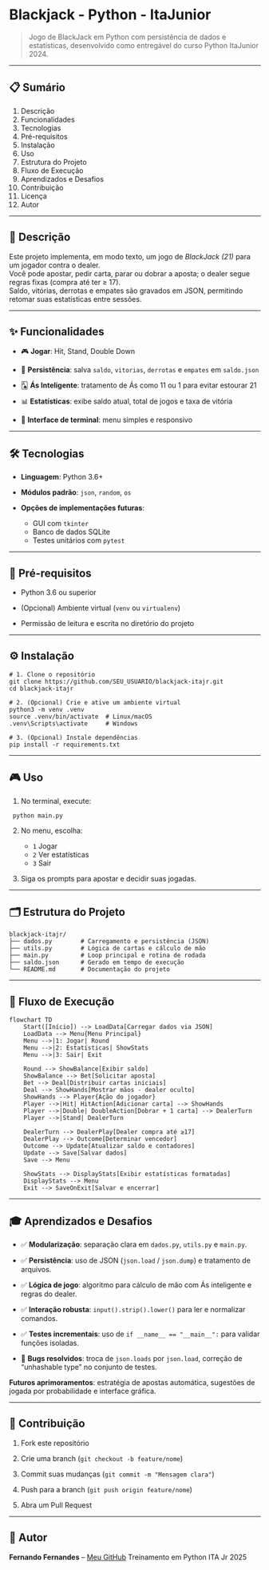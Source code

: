# Blackjack - Python - ItaJunior

> Jogo de BlackJack em Python com persistência de dados e estatísticas, desenvolvido como entregável do curso Python ItaJunior 2024.

---

## 📋 Sumário

1. Descrição
2. Funcionalidades
3. Tecnologias
4. Pré-requisitos
5. Instalação
6. Uso
7. Estrutura do Projeto
8. Fluxo de Execução
9. Aprendizados e Desafios
10. Contribuição
11. Licença
12. Autor

---

## 📖 Descrição

Este projeto implementa, em modo texto, um jogo de *BlackJack (21)* para um jogador contra o dealer.  
Você pode apostar, pedir carta, parar ou dobrar a aposta; o dealer segue regras fixas (compra até ter ≥ 17).  
Saldo, vitórias, derrotas e empates são gravados em JSON, permitindo retomar suas estatísticas entre sessões.

---

## ✨ Funcionalidades

- 🎮 **Jogar**: Hit, Stand, Double Down

- 💾 **Persistência**: salva `saldo`, `vitorias`, `derrotas` e `empates` em `saldo.json`
  
- 🂡 **Ás Inteligente**: tratamento de Ás como 11 ou 1 para evitar estourar 21

- 📊 **Estatísticas**: exibe saldo atual, total de jogos e taxa de vitória

- 📱 **Interface de terminal**: menu simples e responsivo  

---

## 🛠 Tecnologias

- **Linguagem**: Python 3.6+

- **Módulos padrão**: `json`, `random`, `os`
   
- **Opções de implementações futuras**:
    - GUI com `tkinter`
    - Banco de dados SQLite
    - Testes unitários com `pytest`

---

## 🚀 Pré-requisitos

- Python 3.6 ou superior

- (Opcional) Ambiente virtual (`venv` ou `virtualenv`)
   
- Permissão de leitura e escrita no diretório do projeto


---

## ⚙️ Instalação

```
# 1. Clone o repositório
git clone https://github.com/SEU_USUARIO/blackjack-itajr.git
cd blackjack-itajr

# 2. (Opcional) Crie e ative um ambiente virtual
python3 -m venv .venv
source .venv/bin/activate  # Linux/macOS
.venv\Scripts\activate     # Windows

# 3. (Opcional) Instale dependências
pip install -r requirements.txt
```

---

## 🎮 Uso

1. No terminal, execute:
```
 python main.py
```

2. No menu, escolha: 
    - `1` Jogar
    - `2` Ver estatísticas
    - `3` Sair

3. Siga os prompts para apostar e decidir suas jogadas.  

---

## 🗂 Estrutura do Projeto

```
blackjack-itajr/
├── dados.py        # Carregamento e persistência (JSON)
├── utils.py        # Lógica de cartas e cálculo de mão
├── main.py         # Loop principal e rotina de rodada
├── saldo.json      # Gerado em tempo de execução
└── README.md       # Documentação do projeto
```

---

## 🔄 Fluxo de Execução

```mermaid
flowchart TD
    Start([Início]) --> LoadData[Carregar dados via JSON]
    LoadData --> Menu{Menu Principal}
    Menu -->|1: Jogar| Round
    Menu -->|2: Estatísticas| ShowStats
    Menu -->|3: Sair| Exit

    Round --> ShowBalance[Exibir saldo]
    ShowBalance --> Bet[Solicitar aposta]
    Bet --> Deal[Distribuir cartas iniciais]
    Deal --> ShowHands[Mostrar mãos - dealer oculto]
    ShowHands --> Player{Ação do jogador}
    Player -->|Hit| HitAction[Adicionar carta] --> ShowHands
    Player -->|Double| DoubleAction[Dobrar + 1 carta] --> DealerTurn
    Player -->|Stand| DealerTurn

    DealerTurn --> DealerPlay[Dealer compra até ≥17]
    DealerPlay --> Outcome[Determinar vencedor]
    Outcome --> Update[Atualizar saldo e contadores]
    Update --> Save[Salvar dados]
    Save --> Menu

    ShowStats --> DisplayStats[Exibir estatísticas formatadas]
    DisplayStats --> Menu
    Exit --> SaveOnExit[Salvar e encerrar]
```

---

## 🎓 Aprendizados e Desafios

- ✅ **Modularização**: separação clara em `dados.py`, `utils.py` e `main.py`.
    
- ✅ **Persistência**: uso de JSON (`json.load` / `json.dump`) e tratamento de arquivos.
    
- ✅ **Lógica de jogo**: algoritmo para cálculo de mão com Ás inteligente e regras do dealer.
    
- ✅ **Interação robusta**: `input().strip().lower()` para ler e normalizar comandos.
    
- ✅ **Testes incrementais**: uso de `if __name__ == "__main__":` para validar funções isoladas.
    
- 🐞 **Bugs resolvidos**: troca de `json.loads` por `json.load`, correção de “unhashable type” no conjunto de testes.
    

**Futuros aprimoramentos**: estratégia de apostas automática, sugestões de jogada por probabilidade e interface gráfica.

---

## 🤝 Contribuição

1. Fork este repositório
    
2. Crie uma branch (`git checkout -b feature/nome`)
    
3. Commit suas mudanças (`git commit -m "Mensagem clara"`)
    
4. Push para a branch (`git push origin feature/nome`)
    
5. Abra um Pull Request

---

## 👤 Autor

**Fernando Fernandes** – [Meu GitHub](https://github.com/fernandosfx) 
Treinamento em Python ITA Jr 2025